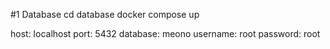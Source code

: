 #1 Database
cd database
docker compose up

host: localhost
port: 5432
database: meono
username: root
password: root
